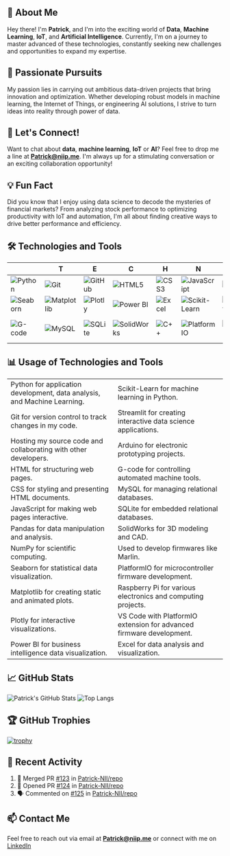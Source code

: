 ## 👋 **About Me**

Hey there! I'm **Patrick**, and I'm into the exciting world of **Data**, **Machine Learning**, **IoT**, and **Artificial Intelligence**. Currently, I'm on a journey to master advanced of these technologies, constantly seeking new challenges and opportunities to expand my expertise.

## 🚀 **Passionate Pursuits**

My passion lies in carrying out ambitious data-driven projects that bring innovation and optimization. Whether developing robust models in machine learning, the Internet of Things, or engineering AI solutions, I strive to turn ideas into reality through power of data.

## 🎉 **Let's Connect!**

Want to chat about **data**, **machine learning**, **IoT** or **AI**? Feel free to drop me a line at **Patrick@niip.me**. I'm always up for a stimulating conversation or an exciting collaboration opportunity!

## 💡 **Fun Fact**

Did you know that I enjoy using data science to decode the mysteries of financial markets? From analyzing stock performance to optimizing productivity with IoT and automation, I'm all about finding creative ways to drive better performance and efficiency.

## 🛠 **Technologies and Tools**

|  | T | E | C | H | N | O |  |
| --- | --- | --- | --- | --- | --- | --- | --- |
| ![Python](https://img.shields.io/badge/Python-3776AB?style=for-the-badge&logo=python&logoColor=white) | ![Git](https://img.shields.io/badge/Git-F05032?style=for-the-badge&logo=git&logoColor=white) | ![GitHub](https://img.shields.io/badge/GitHub-181717?style=for-the-badge&logo=github&logoColor=white) | ![HTML5](https://img.shields.io/badge/HTML5-E34F26?style=for-the-badge&logo=html5&logoColor=white) | ![CSS3](https://img.shields.io/badge/CSS3-1572B6?style=for-the-badge&logo=css3&logoColor=white) | ![JavaScript](https://img.shields.io/badge/JavaScript-F7DF1E?style=for-the-badge&logo=javascript&logoColor=black) | ![Pandas](https://img.shields.io/badge/Pandas-150458?style=for-the-badge&logo=pandas&logoColor=white) | ![NumPy](https://img.shields.io/badge/NumPy-013243?style=for-the-badge&logo=numpy&logoColor=white) |
| ![Seaborn](https://img.shields.io/badge/Seaborn-3776AB?style=for-the-badge&logo=python&logoColor=white) | ![Matplotlib](https://img.shields.io/badge/Matplotlib-3776AB?style=for-the-badge&logo=python&logoColor=white) | ![Plotly](https://img.shields.io/badge/Plotly-3F4F75?style=for-the-badge&logo=plotly&logoColor=white) | ![Power BI](https://img.shields.io/badge/Power_BI-F2C811?style=for-the-badge&logo=powerbi&logoColor=black) | ![Excel](https://img.shields.io/badge/Excel-217346?style=for-the-badge&logo=microsoftexcel&logoColor=white) | ![Scikit-Learn](https://img.shields.io/badge/Scikit--Learn-F7931E?style=for-the-badge&logo=scikitlearn&logoColor=white) | ![Streamlit](https://img.shields.io/badge/Streamlit-FF4B4B?style=for-the-badge&logo=streamlit&logoColor=white) | ![Arduino](https://img.shields.io/badge/Arduino-00979D?style=for-the-badge&logo=arduino&logoColor=white) |
| ![G-code](https://img.shields.io/badge/G--code-000000?style=for-the-badge&logo=gcode&logoColor=white) | ![MySQL](https://img.shields.io/badge/MySQL-4479A1?style=for-the-badge&logo=mysql&logoColor=white) | ![SQLite](https://img.shields.io/badge/SQLite-003B57?style=for-the-badge&logo=sqlite&logoColor=white) | ![SolidWorks](https://img.shields.io/badge/SolidWorks-FF0000?style=for-the-badge&logo=dassaultsystemes&logoColor=white) | ![C++](https://img.shields.io/badge/C++-00599C?style=for-the-badge&logo=c%2B%2B&logoColor=white) | ![PlatformIO](https://img.shields.io/badge/PlatformIO-FF7F50?style=for-the-badge&logo=platformio&logoColor=white) | ![Raspberry Pi](https://img.shields.io/badge/Raspberry_Pi-C51A4A?style=for-the-badge&logo=raspberrypi&logoColor=white) | ![Visual Studio Code](https://img.shields.io/badge/VS_Code-007ACC?style=for-the-badge&logo=visualstudiocode&logoColor=white) |

## 📊 **Usage of Technologies and Tools**

| | |
| --- | --- |
| Python for application development, data analysis, and Machine Learning. | Scikit-Learn for machine learning in Python. |
| Git for version control to track changes in my code. | Streamlit for creating interactive data science applications. |
| Hosting my source code and collaborating with other developers. | Arduino for electronic prototyping projects. |
| HTML for structuring web pages. | G-code for controlling automated machine tools. |
| CSS for styling and presenting HTML documents. | MySQL for managing relational databases. |
| JavaScript for making web pages interactive. | SQLite for embedded relational databases. |
| Pandas for data manipulation and analysis. | SolidWorks for 3D modeling and CAD. |
| NumPy for scientific computing. | Used to develop firmwares like Marlin. |
| Seaborn for statistical data visualization. | PlatformIO for microcontroller firmware development. |
| Matplotlib for creating static and animated plots. | Raspberry Pi for various electronics and computing projects. |
| Plotly for interactive visualizations. | VS Code with PlatformIO extension for advanced firmware development. |
| Power BI for business intelligence data visualization. | Excel for data analysis and visualization.  |

## 📈 **GitHub Stats**

![Patrick's GitHub Stats](https://github-readme-stats.vercel.app/api?username=Patrick-NII&show_icons=true&theme=radical)
![Top Langs](https://github-readme-stats.vercel.app/api/top-langs/?username=Patrick-NII&layout=compact&theme=radical&langs_count=10&hide=Jupyter%20Notebook)

## 🏆 **GitHub Trophies**

[![trophy](https://github-profile-trophy.vercel.app/?username=Patrick-NII&theme=onedark)](https://github.com/ryo-ma/github-profile-trophy)

## 🚀 **Recent Activity**

<!--START_SECTION:activity-->
1. 🎉 Merged PR [#123](https://github.com/Patrick-NII/repo/pull/123) in [Patrick-NII/repo](https://github.com/Patrick-NII/repo)
2. 💪 Opened PR [#124](https://github.com/Patrick-NII/repo/pull/124) in [Patrick-NII/repo](https://github.com/Patrick-NII/repo)
3. 🗣 Commented on [#125](https://github.com/Patrick-NII/repo/issues/125) in [Patrick-NII/repo](https://github.com/Patrick-NII/repo)
<!--END_SECTION:activity-->

## 📫 **Contact Me**

Feel free to reach out via email at **Patrick@niip.me** or connect with me on [LinkedIn](https://www.linkedin.com/in/patrick-ngunga-a2612325b/)
